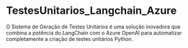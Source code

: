# TestesUnitarios_Langchain_Azure
O Sistema de Geração de Testes Unitários é uma solução inovadora que combina a potência do LangChain com o Azure OpenAI para automatizar completamente a criação de testes unitários Python.
